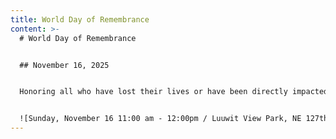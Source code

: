 ```yaml
---
title: World Day of Remembrance
content: >-
  # World Day of Remembrance


  ## November 16, 2025


  Honoring all who have lost their lives or have been directly impacted by roadway crashes. This global, UN-Sponsored, Day of Remembrance acknowledges the widespread suffering inflicted on the victims’ families and communities. The World Day of Remembrance offers an opportunity to demonstrate the enormous scale and impact of road violence and call for coordinated action to stop the needless violence.


  ![Sunday, November 16 11:00 am - 12:00pm / Luuwit View Park, NE 127th and NE Fremont St. in Portland / Remember our loved ones who have been killed in traffic violence; Support survivors; Act to pass #StopSuperSpeeders legislation in Oregon](/images/uploads/wdor-2025-flyer.png "WDOR Flyer")
---
```

